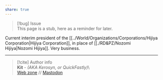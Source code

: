 ```yaml
---  
share: true  
---  
```

> [!bug] Issue  
> This page is a stub, here as a reminder for later.  
  
Current interim president of the [[../World/Organizations/Corporations/Hijiya Corporation|Hijiya Corporation]], in place of [[./RD&PZ/Nozomi Hijiya|Nozomi Hijiya]]. Very business.  
  
-----  
> [!cite] Author info  
> **Kit** - *(AKA Kerosyn, or QuickFastly)*\  
> [Web zone](https://kitabe.link) // [Mastodon](https://social.tripulse.net/@kit)